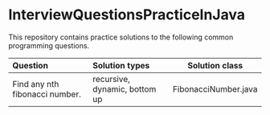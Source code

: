 # InterviewQuestionsPracticeInJava
This repository contains practice solutions to the following common programming questions.

| Question 					   |   Solution types   			  |		Solution class		  |
|:-----------------------------|:---------------------------------|:-------------------------:|
|Find any nth fibonacci number.|  recursive, dynamic, bottom up   |   FibonacciNumber.java	  |
